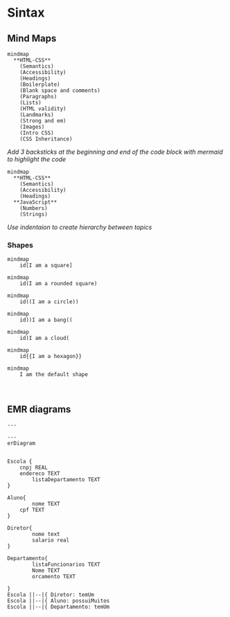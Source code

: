 # Sintax

## Mind Maps

```
mindmap
  **HTML-CSS**
    (Semantics)
    (Accessibility)
    (Headings)
    (Boilerplate)
    (Blank space and comments)
    (Paragraphs)
    (Lists)
    (HTML validity)
    (Landmarks)
    (Strong and em)
    (Images)
    (Intro CSS)
    (CSS Inheritance)
```
_Add 3 backsticks at the beginning and end of the code block with mermaid to highlight the code_

```
mindmap
  **HTML-CSS**
    (Semantics)
    (Accessibility)
    (Headings)
  **JavaScript**
    (Numbers)
    (Strings)
```

_Use indentaion to create hierarchy between topics_
### Shapes


```
mindmap
    id[I am a square]

mindmap
    id(I am a rounded square)

mindmap
    id((I am a circle))

mindmap
    id))I am a bang((

mindmap
    id)I am a cloud(

mindmap
    id{{I am a hexagon}}

mindmap
    I am the default shape

```

<br>

## EMR diagrams

```mermaid
---

---
erDiagram


Escola {
    cnpj REAL
    endereco TEXT
		listaDepartamento TEXT
}

Aluno{
 		nome TEXT
    cpf TEXT
}

Diretor{
		nome text
		salario real
}

Departamento{
		listaFuncionarios TEXT
		Nome TEXT
		orcamento TEXT
		
}
Escola ||--|{ Diretor: temUm
Escola ||--|{ Aluno: possuiMuitos
Escola ||--|{ Departamento: temUm
```
